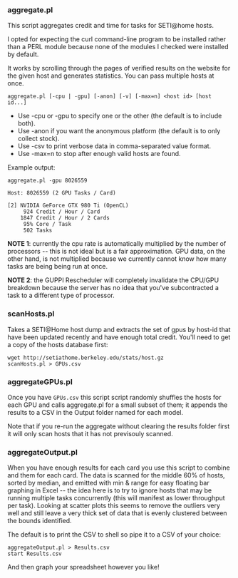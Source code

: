 ### aggregate.pl

This script aggregates credit and time for tasks for SETI@home hosts.

I opted for expecting the curl command-line program to be installed rather than a PERL module because none of the modules I checked were installed by default.

It works by scrolling through the pages of verified results on the website for the given
host and generates statistics. You can pass multiple hosts at once.

```
aggregate.pl [-cpu | -gpu] [-anon] [-v] [-max=n] <host id> [host id...]
```
* Use -cpu or -gpu to specify one or the other (the default is to include both).
* Use -anon if you want the anonymous platform (the default is to only collect stock).
* Use -csv to print verbose data in comma-separated value format.
* Use -max=n to stop after enough valid hosts are found.

Example output:
```
aggregate.pl -gpu 8026559

Host: 8026559 (2 GPU Tasks / Card)

[2] NVIDIA GeForce GTX 980 Ti (OpenCL)
     924 Credit / Hour / Card
    1847 Credit / Hour / 2 Cards
     95% Core / Task
     502 Tasks
```
**NOTE 1**: currently the cpu rate is automatically multiplied by the number of processors -- this is not ideal but is a fair approximation. GPU data, on the other hand, is not multiplied because we currently cannot know how many tasks are being being run at once.

**NOTE 2**: the GUPPI Rescheduler will completely invalidate the CPU/GPU breakdown because the server has no idea that you've subcontracted a task to a different type of processor.

### scanHosts.pl

Takes a SETI@Home host dump and extracts the set of gpus by host-id that have
been updated recently and have enough total credit. You'll need to get a copy of the hosts database first:

```
wget http://setiathome.berkeley.edu/stats/host.gz  
scanHosts.pl > GPUs.csv
```

### aggregateGPUs.pl

Once you have `GPUs.csv` this script script randomly shuffles the hosts for each GPU and calls aggregate.pl for a small subset of them; it appends the results to a CSV in the Output folder named for each model. 

Note that if you re-run the aggregate without clearing the results folder first it will only scan hosts that it has not previsouly scanned. 

### aggregateOutput.pl

When you have enough results for each card you use this script to combine and them for each card. The data is scanned for the middle 60% of hosts, sorted by median, and emitted with min & range for easy floating bar graphing in Excel -- the idea here is to try to ignore hosts that may be running multiple tasks concurrently (this will manifest as lower throughput per task). Looking at scatter plots this seems to remove the outliers very well and still leave a very thick set of data that is evenly clustered between the bounds identified.

The default is to print the CSV to shell so pipe it to a CSV of your choice:

```
aggregateOutput.pl > Results.csv
start Results.csv
````

And then graph your spreadsheet however you like! 
